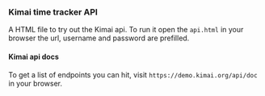 ### Kimai time tracker API

A HTML file to try out the Kimai api. To run it open the `api.html` in your browser the url, username and password are prefilled.

#### Kimai api docs

To get a list of endpoints you can hit, visit `https://demo.kimai.org/api/doc` in your browser.
